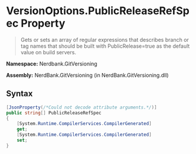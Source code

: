 # VersionOptions.PublicReleaseRefSpec Property
> Gets or sets an array of regular expressions that describes branch or tag names that should
            be built with PublicRelease=true as the default value on build servers.

**Namespace:** Nerdbank.GitVersioning

**Assembly:** NerdBank.GitVersioning (in NerdBank.GitVersioning.dll)
## Syntax
~~~~csharp
[JsonProperty(/*Could not decode attribute arguments.*/)]
public string[] PublicReleaseRefSpec
{
	[System.Runtime.CompilerServices.CompilerGenerated]
	get;
	[System.Runtime.CompilerServices.CompilerGenerated]
	set;
}
~~~~
